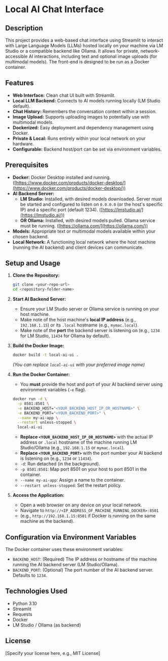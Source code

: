 # Local AI Chat Interface

## Description

This project provides a web-based chat interface using Streamlit to interact with Large Language Models (LLMs) hosted locally on your machine via LM Studio or a compatible backend like Ollama. It allows for private, network-accessible AI interactions, including text and optional image uploads (for multimodal models). The front-end is designed to be run as a Docker container.

## Features

* **Web Interface:** Clean chat UI built with Streamlit.
* **Local LLM Backend:** Connects to AI models running locally (LM Studio default).
* **Chat History:** Remembers the conversation context within a session.
* **Image Upload:** Supports uploading images to potentially use with multimodal models.
* **Dockerized:** Easy deployment and dependency management using Docker.
* **Private & Local:** Runs entirely within your local network on your hardware.
* **Configurable:** Backend host/port can be set via environment variables.

## Prerequisites

* **Docker:** Docker Desktop installed and running. ([https://www.docker.com/products/docker-desktop/](https://www.docker.com/products/docker-desktop/))
* **AI Backend Server:**
    * **LM Studio:** Installed, with desired models downloaded. Server must be started and configured to listen on `0.0.0.0` (or the host's specific IP) and a specific port (default 1234). ([https://lmstudio.ai/](https://lmstudio.ai/))
    * **OR Ollama:** Installed, with desired models pulled. Ollama service must be running. ([https://ollama.com/](https://ollama.com/))
* **Models:** Appropriate text or multimodal models available within your chosen backend.
* **Local Network:** A functioning local network where the host machine (running the AI backend) and client devices can communicate.

## Setup and Usage

1.  **Clone the Repository:**
    ```bash
    git clone <your-repo-url>
    cd <repository-folder-name>
    ```

2.  **Start AI Backend Server:**
    * Ensure your LM Studio server or Ollama service is running on your host machine.
    * Make note of the host machine's **local IP address** (e.g., `192.168.1.15`) or its `.local` hostname (e.g., `mymac.local`).
    * Make note of the **port** the backend server is listening on (e.g., `1234` for LM Studio, `11434` for Ollama by default).

3.  **Build the Docker Image:**
    ```bash
    docker build -t local-ai-ui .
    ```
    *(You can replace `local-ai-ui` with your preferred image name)*

4.  **Run the Docker Container:**
    * You **must** provide the host and port of your AI backend server using environment variables (`-e` flag).

    ```bash
    docker run -d \
      -p 8501:8501 \
      -e BACKEND_HOST="<YOUR_BACKEND_HOST_IP_OR_HOSTNAME>" \
      -e BACKEND_PORT="<YOUR_BACKEND_PORT>" \
      --name my-ai-app \
      --restart unless-stopped \
      local-ai-ui
    ```
    * **Replace `<YOUR_BACKEND_HOST_IP_OR_HOSTNAME>`** with the actual IP address or `.local` hostname of the machine running LM Studio/Ollama (e.g., `192.168.1.15` or `mymac.local`).
    * **Replace `<YOUR_BACKEND_PORT>`** with the port number your AI backend is listening on (e.g., `1234` or `11434`).
    * `-d`: Run detached (in the background).
    * `-p 8501:8501`: Map port 8501 on your host to port 8501 in the container.
    * `--name my-ai-app`: Assign a name to the container.
    * `--restart unless-stopped`: Set the restart policy.

5.  **Access the Application:**
    * Open a web browser on any device on your local network.
    * Navigate to `http://<IP_ADDRESS_OF_MACHINE_RUNNING_DOCKER>:8501`
    * (e.g., `http://192.168.1.15:8501` if Docker is running on the same machine as the backend).

## Configuration via Environment Variables

The Docker container uses these environment variables:

* `BACKEND_HOST`: (Required) The IP address or hostname of the machine running the AI backend server (LM Studio/Ollama).
* `BACKEND_PORT`: (Optional) The port number of the AI backend server. Defaults to `1234`.

## Technologies Used

* Python 3.10
* Streamlit
* Requests
* Docker
* LM Studio / Ollama (as backend)

## License

[Specify your license here, e.g., MIT License]
